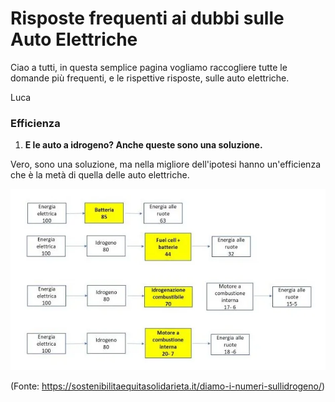 # Risposte frequenti ai dubbi sulle Auto Elettriche

Ciao a tutti,
in questa semplice pagina vogliamo raccogliere tutte le domande più frequenti, e le rispettive risposte, sulle auto elettriche.

Luca

### Efficienza

1. **E le auto a idrogeno? Anche queste sono una soluzione.**

Vero, sono una soluzione, ma nella migliore dell'ipotesi hanno un'efficienza che è la metà di quella delle auto elettriche.

![](media/efficienza-auto.png)

(Fonte: https://sostenibilitaequitasolidarieta.it/diamo-i-numeri-sullidrogeno/)
